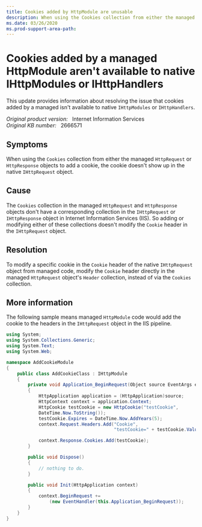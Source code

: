 ```yaml
---
title: Cookies added by HttpModule are unusable 
description: When using the Cookies collection from either the managed HttpRequest or HttpResponse objects to add a cookie, the cookie doesn't display in the native IHttpRequest object.
ms.date: 03/26/2020
ms.prod-support-area-path: 
---
```

# Cookies added by a managed HttpModule aren't available to native IHttpModules or IHttpHandlers

This update provides information about resolving the issue that cookies added by a managed  isn't available to native `IHttpModules` or `IHttpHandlers`.

_Original product version:_ &nbsp;  Internet Information Services  
_Original KB number:_ &nbsp; 2666571

## Symptoms

When using the `Cookies` collection from either the managed `HttpRequest` or `HttpResponse` objects to add a cookie, the cookie doesn't show up in the native `IHttpRequest` object.

## Cause

The `Cookies` collection in the managed `HttpRequest` and `HttpResponse` objects don't have a corresponding collection in the `IHttpRequest` or `IHttpResponse` object in Internet Information Services (IIS). So adding or modifying either of these collections doesn't modify the `Cookie` header in the `IHttpRequest` object.

## Resolution

To modify a specific cookie in the `Cookie` header of the native `IHttpRequest` object from managed code, modify the `Cookie` header directly in the managed `HttpRequest` object's `Header` collection, instead of via the `Cookies` collection.

## More information

The following sample means managed `HttpModule` code would add the cookie to the headers in the `IHttpRequest` object in the IIS pipeline.

```csharp
using System;
using System.Collections.Generic;
using System.Text;
using System.Web;

namespace AddCookieModule
{
    public class AddCookieClass : IHttpModule
    {
        private void Application_BeginRequest(Object source EventArgs e)
        {
            HttpApplication application = (HttpApplication)source;
            HttpContext context = application.Context;
            HttpCookie testCookie = new HttpCookie("testCookie",
            DateTime.Now.ToString());
            testCookie.Expires = DateTime.Now.AddYears(5);
            context.Request.Headers.Add("Cookie",
                                        "testCookie=" + testCookie.Value);

            context.Response.Cookies.Add(testCookie);
        }

        public void Dispose()
        {
            // nothing to do.
        }

        public void Init(HttpApplication context)
        {
            context.BeginRequest +=
                (new EventHandler(this.Application_BeginRequest));
        }
    }
}
```

